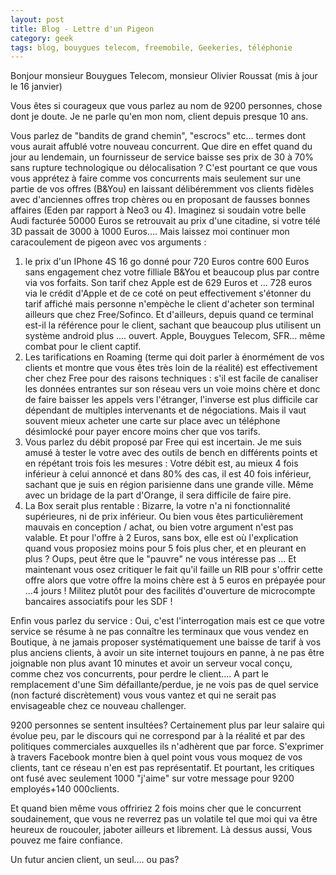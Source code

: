 ```yaml
---
layout: post
title: Blog - Lettre d'un Pigeon
category: geek
tags: blog, bouygues telecom, freemobile, Geekeries, téléphonie
---
```


Bonjour monsieur Bouygues Telecom, monsieur Olivier Roussat (mis à jour le 16 janvier)

Vous êtes si courageux que vous parlez au nom de 9200 personnes, chose dont je doute. Je ne parle qu'en mon nom, client depuis presque 10 ans.

Vous parlez de "bandits de grand chemin", "escrocs" etc... termes dont vous aurait affublé votre nouveau concurrent. Que dire en effet quand du jour au lendemain, un fournisseur de service baisse ses prix de 30 à 70% sans rupture technologique ou délocalisation ? C'est pourtant ce que vous vous apprétez à faire comme vos concurrents mais seulement sur une partie de vos offres (B&amp;You) en laissant délibéremment vos clients fidèles avec d'anciennes offres trop chères ou en proposant de fausses bonnes affaires (Eden par rapport à Neo3 ou 4). Imaginez si soudain votre belle Audi facturée 50000 Euros se retrouvait au prix d'une citadine, si votre télé 3D passait de 3000 à 1000 Euros.... Mais laissez moi continuer mon caracoulement de pigeon avec vos arguments :

1. le prix d'un IPhone 4S 16 go donné pour 720 Euros contre 600 Euros sans engagement chez votre filliale B&You et beaucoup plus par contre via vos forfaits. Son tarif chez Apple est de 629 Euros et ... 728 euros via le crédit d'Apple et de ce coté on peut effectivement s'étonner du tarif affiché mais personne n'empèche le client d'acheter son terminal ailleurs que chez Free/Sofinco. Et d'ailleurs, depuis quand ce terminal est-il la référence pour le client, sachant que beaucoup plus utilisent un système android plus .... ouvert. Apple, Bouygues Telecom, SFR... même combat pour le client captif.
2. Les tarifications en Roaming (terme qui doit parler à énormément de vos clients et montre que vous êtes très loin de la réalité) est effectivement cher chez Free pour des raisons techniques : s'il est facile de canaliser les données entrantes sur son réseau vers un voie moins chère et donc de faire baisser les appels vers l'étranger, l'inverse est plus difficile car dépendant de multiples intervenants et de négociations. Mais il vaut souvent mieux acheter une carte sur place avec un téléphone désimlocké pour payer encore moins cher que vos tarifs.
3. Vous parlez du débit proposé par Free qui est incertain. Je me suis amusé à tester le votre avec des outils de bench en différents points et en répétant trois fois les mesures : Votre débit est, au mieux 4 fois inférieur à celui annoncé et dans 80% des cas, il est 40 fois inférieur, sachant que je suis en région parisienne dans une grande ville. Même avec un bridage de la part d'Orange, il sera difficile de faire pire.
4. La Box serait plus rentable : Bizarre, la votre n'a ni fonctionnalité supérieures, ni de prix inférieur. Ou bien vous êtes particulièrement mauvais en conception / achat, ou bien votre argument n'est pas valable. Et pour l'offre à 2 Euros, sans box, elle est où l'explication quand vous proposiez moins pour 5 fois plus cher, et en pleurant en plus ? Oups, peut être que le "pauvre" ne vous intéresse pas ... Et maintenant vous osez critiquer le fait qu'il faille un RIB pour s'offrir cette offre alors que votre offre la moins chère est à 5 euros en prépayée pour ...4 jours ! Militez plutôt pour des facilités d'ouverture de microcompte bancaires associatifs pour les SDF !

Enfin vous parlez du service : Oui, c'est l'interrogation mais est ce que votre service se résume à ne pas connaître les terminaux que vous vendez en Boutique, à ne jamais proposer systématiquement une baisse de tarif à vos plus anciens clients, à avoir un site internet toujours en panne, à ne pas être joignable non plus avant 10 minutes et avoir un serveur vocal conçu, comme chez vos concurrents, pour perdre le client.... A part le remplacement d'une Sim défaillante/perdue, je ne vois pas de quel service (non facturé discrètement) vous vous vantez et qui ne serait pas envisageable chez ce nouveau challenger.

9200 personnes se sentent insultées? Certainement plus par leur salaire qui évolue peu, par le discours qui ne correspond par à la réalité et par des politiques commerciales auxquelles ils n'adhèrent que par force. S'exprimer à travers Facebook montre bien à quel point vous vous moquez de vos clients, tant ce réseau n'en est pas représentatif. Et pourtant, les critiques ont fusé avec seulement 1000 "j'aime" sur votre message pour 9200 employés+140 000clients.

Et quand bien même vous offririez 2 fois moins cher que le concurrent soudainement, que vous ne reverrez pas un volatile tel que moi qui va être heureux de roucouler, jaboter ailleurs et librement. Là dessus aussi, Vous pouvez me faire confiance.

Un futur ancien client, un seul.... ou pas?


